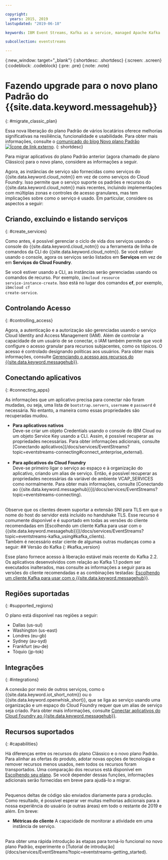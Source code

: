 ```yaml
---

copyright:
  years: 2015, 2019
lastupdated: "2019-06-18"

keywords: IBM Event Streams, Kafka as a service, managed Apache Kafka

subcollection: eventstreams

---
```


{:new_window: target="_blank"}
{:shortdesc: .shortdesc}
{:screen: .screen}
{:codeblock: .codeblock}
{:pre: .pre}
{:note: .note}

# Fazendo upgrade para o novo plano Padrão do {{site.data.keyword.messagehub}} 
{: #migrate_classic_plan}

Essa nova liberação do plano Padrão de vários locatários oferece melhorias significativas na resiliência, funcionalidade e usabilidade. Para obter mais informações, consulte o [comunicado do blog Novo plano Padrão ![Ícone de link externo](../../icons/launch-glyph.svg "Ícone de link externo")](https://www.ibm.com/cloud/blog/announcements/ibm-event-streams-releases-a-new-and-enhanced-standard-plan). 
{: shortdesc}

Para migrar aplicativos do plano Padrão anterior (agora chamado de plano Clássico) para o novo plano, considere as informações a seguir.

Agora, as instâncias de serviço são fornecidas como serviços do {{site.data.keyword.cloud_notm}} em vez de como serviços do Cloud Foundry. Isso permite que o serviço suporte os padrões e recursos do {{site.data.keyword.cloud_notm}} mais recentes, incluindo implementações com múltiplas zonas e controles de acesso granulares, mas tem implicações sobre como o serviço é usado. Em particular, considere os aspectos a seguir:

## Criando, excluindo e listando serviços
{: #create_services}

Como antes, é possível gerenciar o ciclo de vida dos serviços usando o console do {{site.data.keyword.cloud_notm}} ou a ferramenta de linha de comandos da CLI do {{site.data.keyword.cloud_notm}}. Se você estiver usando o console, agora os serviços serão listados em **Serviços** em vez de em **Serviços do Cloud Foundry**. 

Se você estiver usando a CLI, as instâncias serão gerenciadas usando os comandos de recurso. Por exemplo, <code>ibmcloud resource service-instance-create</code>. Isso está no lugar dos comandos **cf**, por exemplo, <code>ibmcloud cf create-service</code>.

## Controlando Acesso
{: #controlling_access}

Agora, a autenticação e a autorização são gerenciadas usando o serviço Cloud Identity and Access Management (IAM). Além de controlar a capacidade de um usuário de se conectar, o IAM também permite que você configure o acesso granular para recursos subjacentes, como os tópicos. O acesso é controlado designando políticas aos usuários. Para obter mais informações, consulte [Gerenciando o acesso aos recursos do {{site.data.keyword.messagehub}}](/docs/services/EventStreams?topic=eventstreams-security).

## Conectando aplicativos
{: #connecting_apps}

As informações que um aplicativo precisa para conectar não foram mudadas, ou seja, uma lista de <code>bootstrap.servers</code>, <code>username</code> e <code>password</code> é necessária. No entanto, a maneira como essas propriedades são recuperadas mudou.

<ul>
<li>
      <strong>Para aplicativos nativos</strong><br/>
        Deve-se criar um objeto Credentials usando o console do IBM Cloud ou um objeto Service Key usando a CLI. Assim, é possível recuperar as propriedades necessárias. Para obter informações adicionais, consulte [Conectando aplicativos](/docs/services/EventStreams?topic=eventstreams-connecting#connect_enterprise_external).
</li>
<br/>
<li><strong>Para aplicativos do Cloud Foundry</strong><br/>
        Deve-se primeiro ligar o serviço ao espaço e à organização do aplicativo, criando um alias de serviço. Então, é possível recuperar as propriedades necessárias da variável de ambiente VCAP_SERVICES como normalmente. Para obter mais informações, consulte [Conectando ao {{site.data.keyword.messagehub}}](/docs/services/EventStreams?topic=eventstreams-connecting).
</li>
</ul>
<br/>
Observe que os clientes devem suportar a extensão SNI para TLS em que o nome do host do servidor está incluído no handshake TLS. Esse recurso é comumente disponível e é suportado em todas as versões do cliente recomendadas em [Escolhendo um cliente Kafka para usar com o {{site.data.keyword.messagehub}}](/docs/services/EventStreams?topic=eventstreams-kafka_using#kafka_clients).
</li>
</ul>

<br>
Também é necessário estar ciente de algumas outras mudanças como a seguir:
## Versão do Kafka
{: #kafka_version}

Esse plano fornece acesso à liberação estável mais recente do Kafka 2.2. Os aplicativos desenvolvidos com relação ao Kafka 1.1 podem ser executados inalterados, mas consulte as informações a seguir para as versões do cliente recomendadas e as combinações testadas: [Escolhendo um cliente Kafka para usar com o {{site.data.keyword.messagehub}}](/docs/services/EventStreams?topic=eventstreams-kafka_using#kafka_clients). 

## Regiões suportadas
{: #supported_regions}

O plano está disponível nas regiões a seguir:
* Dallas (us-sul)
* Washington (us-east)
* Londres (eu-gb)
* Sydney (au-syd)
* Frankfurt (eu-de)
* Tóquio (jp-tok)

## Integrações
{: #integrations}

A conexão por meio de outros serviços, como o {{site.data.keyword.iot_short_notm}} ou o {{site.data.keyword.openwhisk_short}}, que se liga ao serviço usando uma organização e um espaço do Cloud Foundry requer que um alias de serviço seja criado. Para obter mais informações, consulte [Conectar aplicativos do Cloud Foundry ao {{site.data.keyword.messagehub}}](/docs/services/EventStreams?topic=eventstreams-connecting#connect_enterprise_cf).

## Recursos suportados
{: #capabilities}

Há diferenças entre os recursos do plano Clássico e o novo plano Padrão. Para alinhar as ofertas do produto, adotar novas opções de tecnologia e remover recursos menos usados, nem todos os recursos foram transportados. Uma comparação dos recursos está disponível em [Escolhendo seu plano](/docs/services/EventStreams?topic=eventstreams-plan_choose). Se você depender dessas funções, informações adicionais serão fornecidas em breve para ajudá-lo a migrar.

<br/>
Pequenos deltas de código são enviados diariamente para a produção. Como resultado, é possível esperar ver muitas melhorias adicionais para a nossa experiência do usuário (e outras áreas) em todo o restante de 2019 e além. Em breve:

* **Métricas do cliente**
    A capacidade de monitorar a atividade em uma instância de serviço.

<br/>
Para obter uma rápida introdução às etapas para torná-lo funcional no novo plano Padrão, experimente o [Tutorial de introdução](/docs/services/EventStreams?topic=eventstreams-getting_started).


